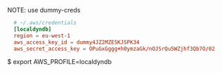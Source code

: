 
NOTE: use dummy-creds

```toml
  # ~/.aws/credentials 
  [localdyndb]
  region = eu-west-1
  aws_access_key_id = dummy4JZ2MZESKJSPK34
  aws_secret_access_key = OPuGxGggg+h0ymzaGk/nOJSrQu5WZjhf3Qb7O/02
```


$ export AWS_PROFILE=localdyndb

